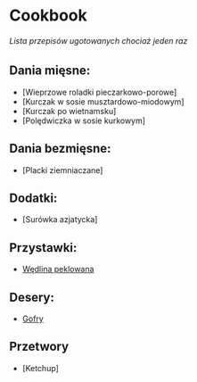 # Cookbook
###### Lista przepisów ugotowanych chociaż jeden raz 

## Dania mięsne:
- [Wieprzowe roladki pieczarkowo-porowe]
- [Kurczak w sosie musztardowo-miodowym]
- [Kurczak po wietnamsku]
- [Polędwiczka w sosie kurkowym]

## Dania bezmięsne:
- [Placki ziemniaczane]
## Dodatki:
- [Surówka azjatycka]

## Przystawki:
- [Wędlina peklowana](starters/Wedlina_peklowana.md)

## Desery:
- [Gofry](desserts/Gofry.md)

## Przetwory
- [Ketchup]
